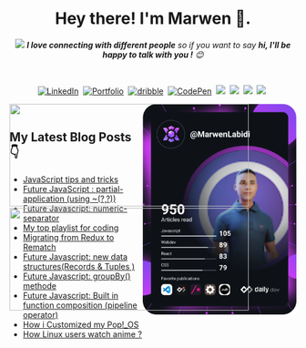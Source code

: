 <h1 align="center"><b> Hey there! I'm Marwen </b> 👋.</h1>

<p align="center">
 <img  src="https://media.giphy.com/media/LnQjpWaON8nhr21vNW/giphy.gif" width="60"> <em><b>I love connecting with different people</b> so if you want to say <b>hi, I'll be happy  to talk with you !</b> 😊</em>
</p>
<br/>

<p align="center">
<a href="https://www.linkedin.com/in/marwenlabidi/" target="_blank"><img target="_blank" src="https://img.shields.io/badge/linkedin-%230077B5.svg?&style=for-the-badge&logo=linkedin&logoColor=white" alt="LinkedIn"target="_blank" /></a>&nbsp;
<a href="https://my-awesome-portfolio-eta-wheat.vercel.app/" target="blank" ><img src="https://img.shields.io/badge/-PORTFOLIO-%23ff69b4&?style=for-the-badge&?color=ff69b4" alt="Portfolio" target="_blank"/></a>&nbsp;
 <a href="https://dribbble.com/MarwenLabidi" target="blank" ><img src="https://img.shields.io/badge/dribbble-rgb(234,83,137).svg?&style=for-the-badge&logo=dribbble&logoColor=black" alt="dribble" target="_blank"/></a>&nbsp;
<a href="https://codepen.io/MarwenLabidi" target="blank" ><img src="https://img.shields.io/badge/Codepen-000000?style=for-the-badge&logo=codepen&logoColor=white" alt="CodePen" /></a>&nbsp;
 <a href="https://marwenlabidi.hashnode.dev/" target="blank" ><img src="https://img.shields.io/badge/Hashnode-2962FF?style=for-the-badge&logo=hashnode&logoColor=white%20alt=%22hashnode%22" /></a>&nbsp;
<!--  <a href="https://www.youtube.com/channel/UCjHGrxYbHX2gfGalRFW62iA"target="_blank"><img src="https://img.shields.io/badge/YouTube-red?style=for-the-badge&logo=youtube&logoColor=white%22%20alt=%22youtube%22" /></a>&nbsp;-->
<a href="https://leetcode.com/labidimarwen6/" target="blank" ><img src="https://img.shields.io/badge/leetCode-orange?style=for-the-badge&logo=leetCode&logoColor=white%20"></a>&nbsp;
 <a href="https://cssbattle.dev/player/rkWsxolpLUNKjiOZcW8o3jOwjoB2" target="blank" ><img src="https://img.shields.io/badge/CSSBattle-yellow?style=for-the-badge&logo=CSSBattle&logoColor=black%20alt=%22CSSBAttle%22"></a>&nbsp;
 <a href="https://www.codegrepper.com/profile/marwen-labidi" target="blank" ><img src="https://img.shields.io/badge/grepper-pink?style=for-the-badge&logo=grepper&logoColor=white%20"></a>&nbsp;
</p> 
  

<a width="370"
height="370"  href="https://app.daily.dev/MarwenLabidi"><img  align="right" src="https://github.com/MarwenLabidi/MarwenLabidi/blob/main/devcard.svg" width="270" height="370" alt="Marwen Labidi Dev Card"/></a>


 
<a style=" position: absolute;" href="https://github.com/marwenez">
  <img width="420" height="180em" src="https://github-readme-stats.vercel.app/api?username=MarwenLabidi&theme=radical&show_icons=true" />
  <img width="420" height="180em" src="https://github-readme-stats.vercel.app/api/top-langs/?username=MarwenLabidi&theme=radical&layout=compact" />
</a>
<br/>
<p style="text-align: center;">

## My Latest Blog Posts 👇
<!-- HASHNODE_BLOG:START -->
- [JavaScript tips and tricks](https://marwenlabidi.hashnode.dev/javascript-tips-and-tricks-cky99br8j0g1a8ps18mdm6zd0)
- [Future JavaScript : partial-application (using ~(?,?))](https://marwenlabidi.hashnode.dev/future-javascript-partial-application-using-cky2tqkf401er02s139cn14j6)
- [Future Javascript: numeric-separator](https://marwenlabidi.hashnode.dev/future-javascript-numeric-separator-cky2qsodk00fi1as13794d1ox)
- [My top  playlist for coding](https://marwenlabidi.hashnode.dev/my-top-playlist-for-coding-ckwupne3102wytqs19zl79buc)
- [Migrating from Redux to Rematch](https://marwenlabidi.hashnode.dev/migrating-from-redux-to-rematch-ckwjcbtxh052gi6s1ffg1any2)
- [Future Javascript: new data structures(Records & Tuples )](https://marwenlabidi.hashnode.dev/future-javascript-new-data-structuresrecords-and-tuples-ckw84637f0avre7s1cv3115mg)
- [Future Javascript: groupBy() methode](https://marwenlabidi.hashnode.dev/future-javascript-groupby-methode-ckw68chi00m9wzks125n19ip7)
- [Future Javascript: Built in function composition (pipeline operator)](https://marwenlabidi.hashnode.dev/future-javascript-built-in-function-composition-pipeline-operator-ckw40t2he06pbzks1b9ehh6sa)
- [How i Customized  my Pop!_OS](https://marwenlabidi.hashnode.dev/how-i-customized-my-popos-ckvef3czr0dt6cms10qse4hhe)
- [How Linux users watch anime ?](https://marwenlabidi.hashnode.dev/how-linux-users-watch-anime-ckvbhvao30nct45s15vcf3hmo)
<!-- HASHNODE_BLOG:END -->
 </p>
